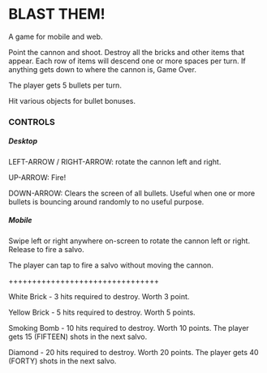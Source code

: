 # BLAST THEM!

A game for mobile and web.

Point the cannon and shoot. Destroy all the bricks and other items that appear. Each row of items will descend one or more spaces per turn. If anything gets down to where the cannon is, Game Over.

The player gets 5 bullets per turn.

Hit various objects for bullet bonuses.

### CONTROLS

##### Desktop

LEFT-ARROW / RIGHT-ARROW: rotate the cannon left and right.

UP-ARROW: Fire!

DOWN-ARROW: Clears the screen of all bullets. Useful when one or more bullets is bouncing around randomly to no useful purpose.

##### Mobile

Swipe left or right anywhere on-screen to rotate the cannon left or right. Release to fire a salvo.

The player can tap to fire a salvo without moving the cannon.

++++++++++++++++++++++++++++++++

White Brick - 3 hits required to destroy. Worth 3 point.

Yellow Brick - 5 hits required to destroy. Worth 5 points.

Smoking Bomb - 10 hits required to destroy. Worth 10 points. The player gets 15 (FIFTEEN) shots in the next salvo.

Diamond - 20 hits required to destroy. Worth 20 points. The player gets 40 (FORTY) shots in the next salvo.
